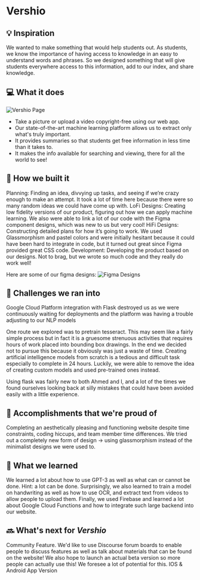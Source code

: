 # Vershio

## 💡 Inspiration

We wanted to make something that would help students out.  As students, we know the importance of having access to knowledge in an easy to understand words and phrases. So we designed something that will give students everywhere access to this information, add to our index, and share knowledge.

## 💻 What it does
![Vershio Page](https://res.cloudinary.com/devpost/image/fetch/s--MPCMG1oA--/c_limit,f_auto,fl_lossy,q_auto:eco,w_900/http://u.filein.io/URH9q5DsSC.png)

- Take a picture or upload a video copyright-free using our web app. 
- Our state-of-the-art machine learning platform allows us to extract only what's truly important.
- It provides summaries so that students get free information in less time than it takes to.
- It makes the info available for searching and viewing, there for all the world to see!

## 🔨 How we built it

Planning: Finding an idea, divvying up tasks, and seeing if we’re crazy enough to make an attempt. It took a lot of time here because there were so many random ideas we could have come up with. LoFi Designs: Creating low fidelity versions of our product, figuring out how we can apply machine learning. We also were able to link a lot of our code with the Figma component designs, which was new to us but very cool! HiFi Designs: Constructing detailed plans for how it’s going to work. We used Glassmorphism and pastel colors and were initially hesitant because it could have been hard to integrate in code, but it turned out great since Figma provided great CSS code. Development: Developing the product based on our designs. Not to brag, but we wrote so much code and they really do work well!

Here are some of our figma designs:
![Figma Designs](https://res.cloudinary.com/devpost/image/fetch/s--QhAul_x4--/c_limit,f_auto,fl_lossy,q_auto:eco,w_900/http://u.filein.io/_c9po7w_vC.png)

## 🧠 Challenges we ran into
Google Cloud Platform integration with Flask destroyed us as we were continuously waiting for deployments and the platform was having a trouble adjusting to our NLP models

One route we explored was to pretrain tesseract. This may seem like a fairly simple process but in fact it is a gruesome strenuous activities that requires hours of work placed into bounding box drawings. In the end we decided not to pursue this because it obviously was just a waste of time. Creating artificial intelligence models from scratch is a tedious and difficult task especially to complete in 24 hours. Luckily, we were able to remove the idea of creating custom models and used pre-trained ones instead.

Using flask was fairly new to both Ahmed and I, and a lot of the times we found ourselves looking back at silly mistakes that could have been avoided easily with a little experience.

## 🏅 Accomplishments that we're proud of

Completing an aesthetically pleasing and functioning website despite time constraints, coding hiccups, and team member time differences. We tried out a completely new form of design -> using glassmorphism instead of the minimalist designs we were used to.

## 📖 What we learned

We learned a lot about how to use GPT-3 as well as what can or cannot be done. Hint: a lot can be done. Surprisingly, we also learned to train a model on handwriting as well as how to use OCR, and extract text from videos to allow people to upload them. Finally, we used Firebase and learned a lot about Google Cloud Functions and how to integrate such large backend into our website.

## 🔜 What's next for _Vershio_

Community Feature. We'd like to use Discourse forum boards to enable people to discuss features as well as talk about materials that can be found on the website! We also hope to launch an actual beta version so more people can actually use this! We foresee a lot of potential for this. IOS & Android App Version

